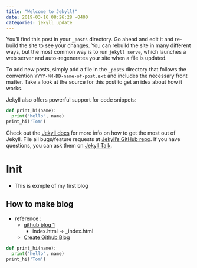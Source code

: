 ```yaml
---
title: "Welcome to Jekyll!"
date: 2019-03-16 08:26:28 -0400
categories: jekyll update
---
```

You’ll find this post in your `_posts` directory. Go ahead and edit it and re-build the site to see your changes. You can rebuild the site in many different ways, but the most common way is to run `jekyll serve`, which launches a web server and auto-regenerates your site when a file is updated.

To add new posts, simply add a file in the `_posts` directory that follows the convention `YYYY-MM-DD-name-of-post.ext` and includes the necessary front matter. Take a look at the source for this post to get an idea about how it works.

Jekyll also offers powerful support for code snippets:

```python
def print_hi(name):
  print("hello", name)
print_hi('Tom')
```

Check out the [Jekyll docs][jekyll-docs] for more info on how to get the most out of Jekyll. File all bugs/feature requests at [Jekyll’s GitHub repo][jekyll-gh]. If you have questions, you can ask them on [Jekyll Talk][jekyll-talk].

[jekyll-docs]: https://jekyllrb.com/docs/home
[jekyll-gh]:   https://github.com/jekyll/jekyll
[jekyll-talk]: https://talk.jekyllrb.com/

# Init
- This is exmple of my first blog

## How to make blog
- reference : 
  - [github blog 1](https://dreamgonfly.github.io/2018/01/27/jekyll-remote-theme.html)
    - index.html -> _index.html
  - [Create Github Blog](https://devmjun.github.io/archive/CreatGithubBlog)

```python
def print_hi(name):
  print("hello", name)
print_hi('Tom')
```
